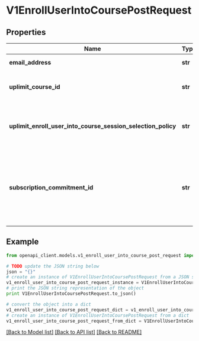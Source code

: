 # V1EnrollUserIntoCoursePostRequest


## Properties
Name | Type | Description | Notes
------------ | ------------- | ------------- | -------------
**email_address** | **str** | The email address of the user. | 
**uplimit_course_id** | **str** | Internal ID to identify the course across the Uplimit platform. | 
**uplimit_enroll_user_into_course_session_selection_policy** | **str** | The policy to decide which session to enroll a user into when enrolling the user into a course. | 
**subscription_commitment_id** | **str** | Internal ID to identify the \&quot;group\&quot; the user belongs to within your organization. Leaving this blank will enroll the user into the default group. | [optional] 

## Example

```python
from openapi_client.models.v1_enroll_user_into_course_post_request import V1EnrollUserIntoCoursePostRequest

# TODO update the JSON string below
json = "{}"
# create an instance of V1EnrollUserIntoCoursePostRequest from a JSON string
v1_enroll_user_into_course_post_request_instance = V1EnrollUserIntoCoursePostRequest.from_json(json)
# print the JSON string representation of the object
print V1EnrollUserIntoCoursePostRequest.to_json()

# convert the object into a dict
v1_enroll_user_into_course_post_request_dict = v1_enroll_user_into_course_post_request_instance.to_dict()
# create an instance of V1EnrollUserIntoCoursePostRequest from a dict
v1_enroll_user_into_course_post_request_from_dict = V1EnrollUserIntoCoursePostRequest.from_dict(v1_enroll_user_into_course_post_request_dict)
```
[[Back to Model list]](../README.md#documentation-for-models) [[Back to API list]](../README.md#documentation-for-api-endpoints) [[Back to README]](../README.md)


